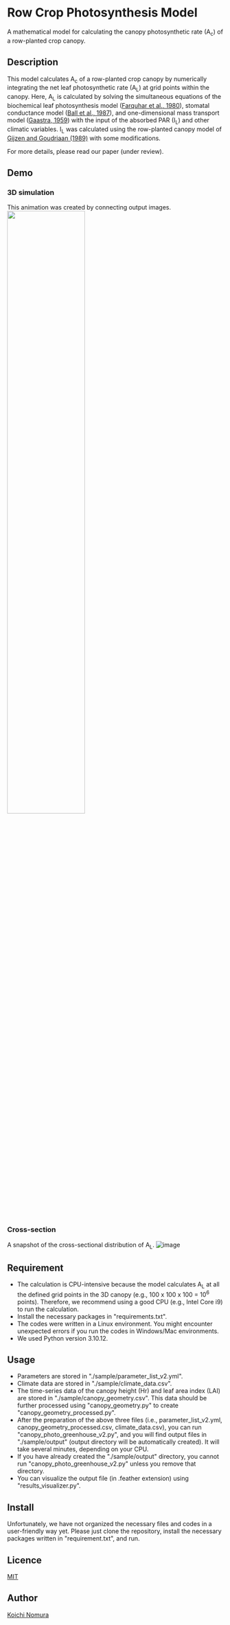 # Row Crop Photosynthesis Model 
A mathematical model for calculating the canopy photosynthetic rate (A<sub>c</sub>) of a row-planted crop canopy. 

## Description
This model calculates A<sub>c</sub> of a row-planted crop canopy by numerically integrating the net leaf photosynthetic rate (A<sub>L</sub>) at grid points within the canopy. Here, A<sub>L</sub> is calculated by solving the simultaneous equations of the biochemical leaf photosynthesis model (<a href="https://link.springer.com/article/10.1007/BF00386231">Farquhar et al., 1980</a>), stomatal conductance model (<a href="https://link.springer.com/chapter/10.1007/978-94-017-0519-6_48">Ball et al., 1987</a>), and one-dimensional mass transport model (<a href="https://research.wur.nl/en/publications/photosynthesis-of-crop-plants-as-influenced-by-light-carbon-dioxi">Gaastra, 1959</a>) with the input of the absorbed PAR (I<sub>L</sub>) and other climatic variables. I<sub>L</sub> was calculated using the row-planted canopy model of <a href="https://www.sciencedirect.com/science/article/abs/pii/016819238990004X">Gijzen and Goudriaan (1989)</a> with some modifications. 

For more details, please read our paper (under review).

## Demo
### 3D simulation
This animation was created by connecting output images. 
<img src="https://github.com/user-attachments/assets/ec06bd77-c015-4f4f-a84f-72cb941d8f35" width="60%"/>

### Cross-section
A snapshot of the cross-sectional distribution of A<sub>L</sub>.
![image](https://github.com/user-attachments/assets/059166e4-1a8b-4e96-a2e2-cd455f748cc3)
## Requirement
- The calculation is CPU-intensive because the model calculates A<sub>L</sub> at all the defined grid points in the 3D canopy (e.g., 100 x 100 x 100 = 10<sup>6</sup>  points). Therefore, we recommend using a good CPU (e.g., Intel Core i9) to run the calculation.
- Install the necessary packages in "requirements.txt".
- The codes were written in a Linux environment. You might encounter unexpected errors if you run the codes in Windows/Mac environments.
- We used Python version 3.10.12.

## Usage
- Parameters are stored in "./sample/parameter_list_v2.yml".
- Climate data are stored in "./sample/climate_data.csv".
- The time-series data of the canopy height (Hr) and leaf area index (LAI) are stored in "./sample/canopy_geometry.csv". This data should be further processed using "canopy_geometry.py" to create "canopy_geometry_processed.py".
- After the preparation of the above three files (i.e., parameter_list_v2.yml, canopy_geometry_processed.csv, climate_data.csv), you can run "canopy_photo_greenhouse_v2.py", and you will find output files in "./sample/output" (output directory will be automatically created). It will take several minutes, depending on your CPU.
- If you have already created the "./sample/output" directory, you cannot run "canopy_photo_greenhouse_v2.py" unless you remove that directory.
- You can visualize the output file (in .feather extension) using "results_visualizer.py".
 
## Install
Unfortunately, we have not organized the necessary files and codes in a user-friendly way yet. Please just clone the repository, install the necessary packages written in "requirement.txt", and run. 

## Licence
[MIT](https://mit-license.org/)

## Author
[Koichi Nomura](https://github.com/nomurako)
